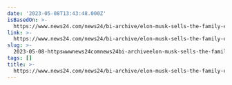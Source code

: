 ```yaml
---
date: '2023-05-08T13:43:48.000Z'
isBasedOn: >-
  https://www.news24.com/news24/bi-archive/elon-musk-sells-the-family-emeralds-in-new-york-2018-2
link: >-
  https://www.news24.com/news24/bi-archive/elon-musk-sells-the-family-emeralds-in-new-york-2018-2
slug: >-
  2023-05-08-httpswwwnews24comnews24bi-archiveelon-musk-sells-the-family-emeralds-in-new-york-2018-2
tags: []
title: >-
  https://www.news24.com/news24/bi-archive/elon-musk-sells-the-family-emeralds-in-new-york-2018-2
---
```


